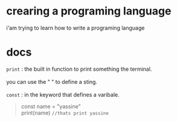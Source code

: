 # crearing a programing language
i'am trying to learn how to write a programing language


# docs

```print``` : the built in function to print something the terminal.<br><br>
you can use the " " to define a sting. <br><br>
```const``` : in the keyword that defines a varibale.<br>

> const name = "yassine" <br> print(name) `//thats print yassine`

